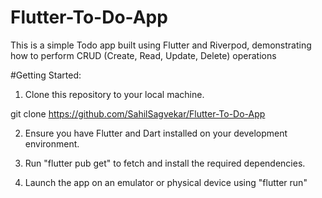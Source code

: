 # Flutter-To-Do-App
This is a simple Todo app built using Flutter and Riverpod, demonstrating how to perform CRUD (Create, Read, Update, Delete) operations

#Getting Started: 

1. Clone this repository to your local machine.        

git clone https://github.com/SahilSagvekar/Flutter-To-Do-App

2. Ensure you have Flutter and Dart installed on your development environment.

3. Run "flutter pub get" to fetch and install the required dependencies.

4. Launch the app on an emulator or physical device using "flutter run"
